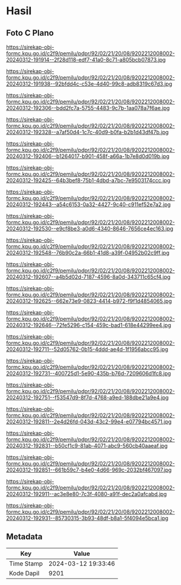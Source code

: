 # Hasil

## Foto C Plano

https://sirekap-obj-formc.kpu.go.id/c2f9/pemilu/pdpr/92/02/21/20/08/9202212008002-20240312-191914--2f28d118-edf7-41a0-8c71-a805bcb07873.jpg

https://sirekap-obj-formc.kpu.go.id/c2f9/pemilu/pdpr/92/02/21/20/08/9202212008002-20240312-191938--92bfdd4c-c53e-4d40-99c8-adb8319c67d3.jpg

https://sirekap-obj-formc.kpu.go.id/c2f9/pemilu/pdpr/92/02/21/20/08/9202212008002-20240312-192306--bdd2fc7a-5755-4483-9c7b-1aa078a7f6ae.jpg

https://sirekap-obj-formc.kpu.go.id/c2f9/pemilu/pdpr/92/02/21/20/08/9202212008002-20240312-192328--a7af50d4-1c7c-40d9-b0fa-b2b1d43df47b.jpg

https://sirekap-obj-formc.kpu.go.id/c2f9/pemilu/pdpr/92/02/21/20/08/9202212008002-20240312-192406--b1264017-b901-458f-a66a-1b7e8d0d019b.jpg

https://sirekap-obj-formc.kpu.go.id/c2f9/pemilu/pdpr/92/02/21/20/08/9202212008002-20240312-192425--64b3bef8-75b1-4dbd-a7bc-7e9503174ccc.jpg

https://sirekap-obj-formc.kpu.go.id/c2f9/pemilu/pdpr/92/02/21/20/08/9202212008002-20240312-192443--a54c6153-0a32-4427-9c40-c911ef52e7a2.jpg

https://sirekap-obj-formc.kpu.go.id/c2f9/pemilu/pdpr/92/02/21/20/08/9202212008002-20240312-192530--e9cf8be3-a0d6-4340-8646-7656ce4ec163.jpg

https://sirekap-obj-formc.kpu.go.id/c2f9/pemilu/pdpr/92/02/21/20/08/9202212008002-20240312-192548--76b90c2a-66b1-41d8-a39f-04952b02c9ff.jpg

https://sirekap-obj-formc.kpu.go.id/c2f9/pemilu/pdpr/92/02/21/20/08/9202212008002-20240312-192607--a4b5d02d-7187-4596-8a0d-343711c65cf4.jpg

https://sirekap-obj-formc.kpu.go.id/c2f9/pemilu/pdpr/92/02/21/20/08/9202212008002-20240312-192625--662e73e9-0823-4414-b972-f9f1d4854065.jpg

https://sirekap-obj-formc.kpu.go.id/c2f9/pemilu/pdpr/92/02/21/20/08/9202212008002-20240312-192646--72fe5296-c154-459c-bad1-618e44299ee4.jpg

https://sirekap-obj-formc.kpu.go.id/c2f9/pemilu/pdpr/92/02/21/20/08/9202212008002-20240312-192711--52d05762-0b15-4ddd-ae4d-1f1956abcc95.jpg

https://sirekap-obj-formc.kpu.go.id/c2f9/pemilu/pdpr/92/02/21/20/08/9202212008002-20240312-192731--400725d1-5e90-435b-b76d-7209606d1fc8.jpg

https://sirekap-obj-formc.kpu.go.id/c2f9/pemilu/pdpr/92/02/21/20/08/9202212008002-20240312-192751--f53547d9-8f7d-4768-a9ed-188dbe21a9e4.jpg

https://sirekap-obj-formc.kpu.go.id/c2f9/pemilu/pdpr/92/02/21/20/08/9202212008002-20240312-192811--2e4d26fd-043d-43c2-99e4-e07794bc4571.jpg

https://sirekap-obj-formc.kpu.go.id/c2f9/pemilu/pdpr/92/02/21/20/08/9202212008002-20240312-192831--b50cf1c9-81ab-4071-abc9-560cb40aaeaf.jpg

https://sirekap-obj-formc.kpu.go.id/c2f9/pemilu/pdpr/92/02/21/20/08/9202212008002-20240312-192851--661b59c7-b4e0-4d66-969c-2032bf467097.jpg

https://sirekap-obj-formc.kpu.go.id/c2f9/pemilu/pdpr/92/02/21/20/08/9202212008002-20240312-192911--ac3e8e80-7c3f-4080-a91f-dec2a0afcabd.jpg

https://sirekap-obj-formc.kpu.go.id/c2f9/pemilu/pdpr/92/02/21/20/08/9202212008002-20240312-192931--85730315-3b93-48df-b8a1-5f4094e5bca1.jpg


## Metadata

| Key        | Value               |
| ---------- | ------------------- |
| Time Stamp | 2024-03-12 19:33:46 |
| Kode Dapil | 9201                |



